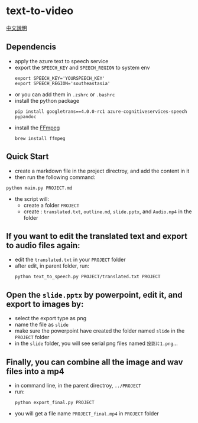 # text-to-video
[中文說明](ChineseREADME.md)
## Dependencis

- apply the azure text to speech service
- export the `SPEECH_KEY` and `SPEECH_REGION` to system env
	```
	export SPEECH_KEY='YOURSPEECH_KEY'
	export SPEECH_REGION='southeastasia'
	```
- or you can add them in `.zshrc` or `.bashrc`
- install the python package
	```shell
	pip install googletrans==4.0.0-rc1 azure-cognitiveservices-speech pypandoc
	```
- install the [FFmpeg](https://ffmpeg.org/)
	```
	brew install ffmpeg
	```

## Quick Start

- create a markdown file in the project directroy, and add the content in it
- then run the following command:
```shell
python main.py PROJECT.md
```
- the script will:
	- create a folder `PROJECT`
	- create : `translated.txt`, `outline.md`, `slide.pptx`, and `Audio.mp4` in the folder

## If you want to edit the translated text and export to audio files again:

- edit the `translated.txt` in your `PROJECT` folder
- after edit, in parent folder, run:
	```shell
	python text_to_speech.py PROJECT/translated.txt PROJECT
	```

## Open the `slide.pptx` by powerpoint, edit it, and export to images by:

- select the export type as png
- name the file as `slide`
- make sure the powerpoint have created the folder named `slide` in the `PROJECT` folder
- in the `slide` folder, you will see serial png files named `投影片1.png`...

## Finally, you can combine all the image and wav files into a mp4

- in command line, in the parent directroy, `../PROJECT`
- run:
	```
	python export_final.py PROJECT
	```
- you will get a file name `PROJECT_final.mp4` in `PROJECT` folder
